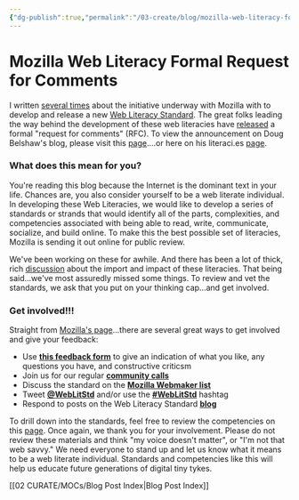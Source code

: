 ```yaml
---
{"dg-publish":true,"permalink":"/03-create/blog/mozilla-web-literacy-formal-request-for-comments/","title":"Mozilla Web Literacy Formal Request for Comments (RFC)","tags":["digital-literacies","mozilla","webliteracy"]}
---
```


# Mozilla Web Literacy Formal Request for Comments

I written [several times](http://wiobyrne.com/tag/web-literacies/) about the initiative underway with Mozilla with to develop and release a new [Web Literacy Standard](https://wiki.mozilla.org/Learning/WebLiteracyStandard). The great folks leading the way behind the development of these web literacies have [released](http://dougbelshaw.com/blog/2013-07-29/web-literacy-standard-rfc/) a formal "request for comments" (RFC). To view the announcement on Doug Belshaw's blog, please visit this [page](http://dougbelshaw.com/blog/2013-07-29/web-literacy-standard-rfc/)....or here on his literaci.es [page](http://literaci.es/where-we-are-heading-with-the-web-literacy-standard).

### What does this mean for you?

You're reading this blog because the Internet is the dominant text in your life. Chances are, you also consider yourself to be a web literate individual. In developing these Web Literacies, we would like to develop a series of standards or strands that would identify all of the parts, complexities, and competencies associated with being able to read, write, communicate, socialize, and build online. To make this the best possible set of literacies, Mozilla is sending it out online for public review.

We've been working on these for awhile. And there has been a lot of thick, rich [discussion](http://weblitstd.tumblr.com/) about the import and impact of these literacies. That being said...we've most assuredly missed some things. To review and vet the standards, we ask that you put on your thinking cap...and get involved.

### Get involved!!!

Straight from [Mozilla's page](https://wiki.mozilla.org/Learning/WebLiteracyStandard)...there are several great ways to get involved and give your feedback:

- Use **[this feedback form](http://weblitstd.wufoo.com/forms/mozilla-web-literacy-standard-rfc/)** to give an indication of what you like, any questions you have, and constructive criticsm
- Join us for our regular **[community calls](https://wiki.mozilla.org/Learning/WebLiteracyStandard/Calls)**
- Discuss the standard on the **[Mozilla Webmaker list](https://groups.google.com/forum/#!forum/mozilla.webmaker)**
- Tweet **[@WebLitStd](http://twitter.com/weblitstd)** and/or use the **[#WebLitStd](https://twitter.com/search/realtime?q=%23weblitstd&src=typd)** hashtag
- Respond to posts on the Web Literacy Standard **[blog](http://weblitstd.tumblr.com/)**

To drill down into the standards, feel free to review the competencies on this [page](https://wiki.mozilla.org/Learning/WebLiteracyStandard/Strands). Once again, we thank you for your involvement. Please do not review these materials and think "my voice doesn't matter", or "I'm not that web savvy." We need everyone to stand up and let us know what it means to be a web literate individual. Standards and competencies like this will help us educate future generations of digital tiny tykes.

[[02 CURATE/MOCs/Blog Post Index\|Blog Post Index]]